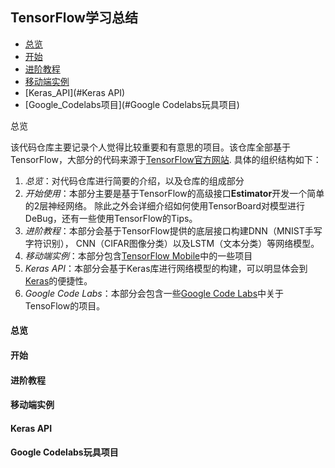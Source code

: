 ## TensorFlow学习总结

* [总览](#总览)
* [开始](#开始)
* [进阶教程](#进阶教程)
* [移动端实例](#移动端实例)
* [Keras_API](#Keras API)
* [Google_Codelabs项目](#Google Codelabs玩具项目)

<span id='overview'>总览</span>

该代码仓库主要记录个人觉得比较重要和有意思的项目。该仓库全部基于TensorFlow，大部分的代码来源于[TensorFlow官方网站](https://www.tensorflow.org/get_started/).
具体的组织结构如下：<br/>
1. _总览_：对代码仓库进行简要的介绍，以及仓库的组成部分
2. _开始使用_：本部分主要是基于TensorFlow的高级接口**Estimator**开发一个简单的2层神经网络。
除此之外会详细介绍如何使用TensorBoard对模型进行DeBug，还有一些使用TensorFlow的Tips。
3. _进阶教程_：本部分会基于TensorFlow提供的底层接口构建DNN（MNIST手写字符识别）， CNN（CIFAR图像分类）以及LSTM（文本分类）等网络模型。
4. _移动端实例_：本部分包含[TensorFlow Mobile](https://www.tensorflow.org/mobile/)中的一些项目
5. _Keras API_：本部分会基于Keras库进行网络模型的构建，可以明显体会到[Keras](https://keras.io/)的便捷性。
6. _Google Code Labs_：本部分会包含一些[Google Code Labs](https://codelabs.developers.google.com/)中关于TensoFlow的项目。

#### 总览

#### 开始

#### 进阶教程

#### 移动端实例

#### Keras API

#### Google Codelabs玩具项目
